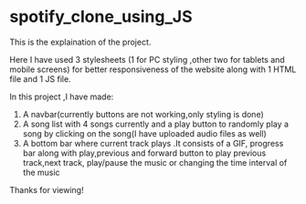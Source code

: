 # spotify_clone_using_JS

This is the explaination of the project.

Here I have used 3 stylesheets (1 for PC styling ,other two for tablets and mobile screens) for better responsiveness of the website along with 1 HTML file and 1 JS file.

In this project ,I have made:

1. A navbar(currently buttons are not working,only styling is done)
2. A song list with 4 songs currently and a play button to randomly play a song by clicking on the song(I have uploaded audio files as well)
3. A bottom bar where current track plays .It consists of a GIF, progress bar along with play,previous and forward button to play previous track,next track, play/pause the music or changing the time interval of the music

Thanks for viewing!
